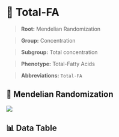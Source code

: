# 🧪 Total-FA

> **Root:** Mendelian Randomization

> **Group:** Concentration  

> **Subgroup:** Total concentration

> **Phenotype:** Total-Fatty Acids  

> **Abbreviations:** `Total-FA`

## 🧬 Mendelian Randomization  

<img src="/MR/Figures/Inverse/TotalhengxianFA.png"/>


## 📊 Data Table


<CsvTableMRI src="/MR/Data/Inverse/TotalhengxianFA.csv"/>
